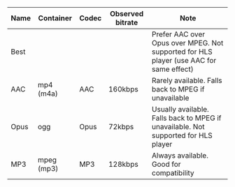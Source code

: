 | Name | Container  | Codec | Observed bitrate | Note                                                                                   |
| ------ | ------------ | ------- | ------------------ | ---------------------------------------------------------------------------------------- |
| Best |            |       |                  | Prefer AAC over Opus over MPEG. Not supported for HLS player (use AAC for same effect) |
| AAC  | mp4 (m4a)  | AAC   | 160kbps          | Rarely available. Falls back to MPEG if unavailable                                    |
| Opus | ogg        | Opus  | 72kbps           | Usually available. Falls back to MPEG if unavailable. Not supported for HLS player     |
| MP3  | mpeg (mp3) | MP3   | 128kbps          | Always available. Good for compatibility                                               |
